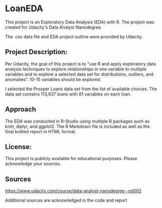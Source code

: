 # LoanEDA

This project is an Exploratory Data Analysis (EDA) with R. The project was created for Udacity's Data Analyst Nanodegree. 

The .csv data file and EDA project outline were provided by Udacity.

## Project Description:

Per Udacity, the goal of this project is to "use R and apply exploratory data analysis techniques to explore relationships in one variable to multiple variables and to explore a selected data set for distributions, outliers, and anomalies". 10-15 variables should be explored.

I selected the Prosper Loans data set from the list of available choices. The data set contains 113,937 loans with 81 variables on each loan. 

## Approach

The EDA was conducted in R-Studio using multiple R packages such as knitr, diplyr, and ggplot2. The R Markdown file is included as well as the final knitted report in HTML format.

## License:

This project is publicly available for educational purposes. Please acknowledge your sources.

## Sources
https://www.udacity.com/course/data-analyst-nanodegree--nd002

Additional sources are acknowledged in the code and report
